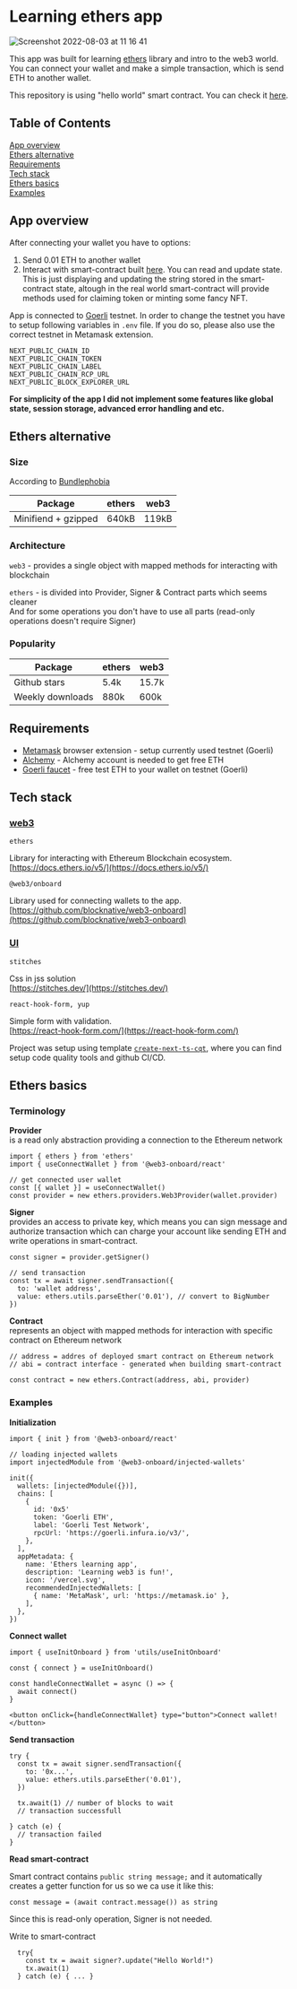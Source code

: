 # Learning ethers app

![Screenshot 2022-08-03 at 11 16 41](https://user-images.githubusercontent.com/20334563/182572200-8fecbc0f-29b8-472f-bd2a-e9ab094affce.png)

This app was built for learning [ethers](https://docs.ethers.io/v5/) library and intro to the web3 world.
You can connect your wallet and make a simple transaction, which is send ETH to another wallet.

This repository is using "hello world" smart contract. You can check it
[here](https://github.com/marekSurak/smart-contract).

## Table of Contents

[App overview](#app-overview) <br />
[Ethers alternative](#ethers-alternative) <br />
[Requirements](#requirements)<br />
[Tech stack](#tech-stack) <br />
[Ethers basics](#ethers-basics) <br />
[Examples](#examples) <br />

## App overview

After connecting your wallet you have to options:

1. Send 0.01 ETH to another wallet
2. Interact with smart-contract built [here](https://github.com/marekSurak/smart-contract). You can read and update state. This is just displaying and updating the string stored in the smart-contract state, altough in the real world smart-contract will provide methods used for claiming token or minting some fancy NFT.

App is connected to [Goerli](https://goerli.etherscan.io/) testnet. In order to change the testnet you have to setup following variables in `.env` file.
If you do so, please also use the correct testnet in Metamask extension.

```
NEXT_PUBLIC_CHAIN_ID
NEXT_PUBLIC_CHAIN_TOKEN
NEXT_PUBLIC_CHAIN_LABEL
NEXT_PUBLIC_CHAIN_RCP_URL
NEXT_PUBLIC_BLOCK_EXPLORER_URL
```

<b>For simplicity of the app I did not implement some features like global state, session storage, advanced error handling and etc.</b>

## Ethers alternative

### Size

According to [Bundlephobia](https://bundlephobia.com/)

| Package             | ethers | web3  |
| ------------------- | ------ | ----- |
| Minifiend + gzipped | 640kB  | 119kB |

### Architecture

`web3` - provides a single object with mapped methods for interacting with blockchain

`ethers` - is divided into Provider, Signer & Contract parts which seems cleaner<br /> And for some operations you don't have to use all parts (read-only operations doesn't require Signer)

### Popularity

| Package          | ethers | web3  |
| ---------------- | ------ | ----- |
| Github stars     | 5.4k   | 15.7k |
| Weekly downloads | 880k   | 600k  |

## Requirements

- [Metamask](https://metamask.io/) browser extension - setup currently used testnet (Goerli)
- [Alchemy](https://www.alchemy.com/) - Alchemy account is needed to get free ETH
- [Goerli faucet](https://goerlifaucet.com/) - free test ETH to your wallet on testnet (Goerli)

## Tech stack

### <u>web3</u>

`ethers`

Library for interacting with Ethereum Blockchain ecosystem.<br />
[https://docs.ethers.io/v5/](https://docs.ethers.io/v5/)

`@web3/onboard`

Library used for connecting wallets to the app.<br />
[https://github.com/blocknative/web3-onboard](https://github.com/blocknative/web3-onboard)

### <u>UI</u>

`stitches`

Css in jss solution<br />
[https://stitches.dev/](https://stitches.dev/)

`react-hook-form, yup`

Simple form with validation.<br />
[https://react-hook-form.com/](https://react-hook-form.com/)

Project was setup using template [`create-next-ts-cqt`](https://github.com/marekSurak/create-next-ts-cqt), where you can find setup code quality tools and github CI/CD.

## Ethers basics

### Terminology

<b>Provider</b> <br />
is a read only abstraction providing a connection to the Ethereum network

```
import { ethers } from 'ethers'
import { useConnectWallet } from '@web3-onboard/react'

// get connected user wallet
const [{ wallet }] = useConnectWallet()
const provider = new ethers.providers.Web3Provider(wallet.provider)
```

<b>Signer</b> <br />
provides an access to private key, which means you can sign message and authorize transaction which can charge your account like sending ETH and write operations in smart-contract.

```
const signer = provider.getSigner()

// send transaction
const tx = await signer.sendTransaction({
  to: 'wallet address',
  value: ethers.utils.parseEther('0.01'), // convert to BigNumber
})
```

<b>Contract</b> <br />
represents an object with mapped methods for interaction with specific contract on Ethereum network

```
// address = addres of deployed smart contract on Ethereum network
// abi = contract interface - generated when building smart-contract

const contract = new ethers.Contract(address, abi, provider)
```

### Examples

<b>Initialization</b>

```
import { init } from '@web3-onboard/react'

// loading injected wallets
import injectedModule from '@web3-onboard/injected-wallets'

init({
  wallets: [injectedModule({})],
  chains: [
    {
      id: '0x5'
      token: 'Goerli ETH',
      label: 'Goerli Test Network',
      rpcUrl: 'https://goerli.infura.io/v3/',
    },
  ],
  appMetadata: {
    name: 'Ethers learning app',
    description: 'Learning web3 is fun!',
    icon: '/vercel.svg',
    recommendedInjectedWallets: [
      { name: 'MetaMask', url: 'https://metamask.io' },
    ],
  },
})
```

<b>Connect wallet</b>

```
import { useInitOnboard } from 'utils/useInitOnboard'

const { connect } = useInitOnboard()

const handleConnectWallet = async () => {
  await connect()
}

<button onClick={handleConnectWallet} type="button">Connect wallet!</button>
```

<b>Send transaction</b>

```
try {
  const tx = await signer.sendTransaction({
    to: '0x...',
    value: ethers.utils.parseEther('0.01'),
  })

  tx.await(1) // number of blocks to wait
  // transaction successfull

} catch (e) {
  // transaction failed
}

```

<b>Read smart-contract</b>

Smart contract contains `public string message;` and it automatically creates a getter function for us so we ca use it like this:

```
const message = (await contract.message()) as string
```

Since this is read-only operation, Signer is not needed.

Write to smart-contract

```
  try{
    const tx = await signer?.update("Hello World!")
    tx.await(1)
  } catch (e) { ... }
```
